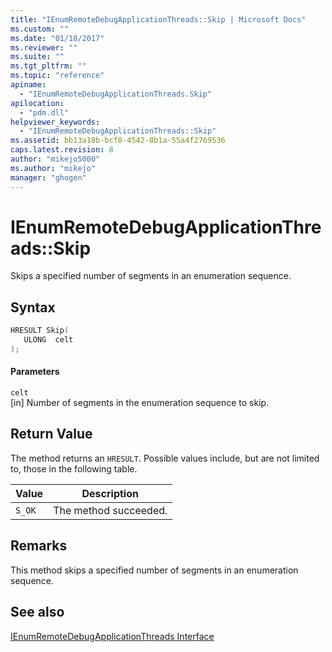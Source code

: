 ```yaml
---
title: "IEnumRemoteDebugApplicationThreads::Skip | Microsoft Docs"
ms.custom: ""
ms.date: "01/18/2017"
ms.reviewer: ""
ms.suite: ""
ms.tgt_pltfrm: ""
ms.topic: "reference"
apiname: 
  - "IEnumRemoteDebugApplicationThreads.Skip"
apilocation: 
  - "pdm.dll"
helpviewer_keywords: 
  - "IEnumRemoteDebugApplicationThreads::Skip"
ms.assetid: bb13a18b-bcf8-4542-8b1a-55a4f2769536
caps.latest.revision: 8
author: "mikejo5000"
ms.author: "mikejo"
manager: "ghogen"
---
```

# IEnumRemoteDebugApplicationThreads::Skip
Skips a specified number of segments in an enumeration sequence.  
  
## Syntax  
  
```cpp
HRESULT Skip(  
   ULONG  celt  
);  
```  
  
#### Parameters  
 `celt`  
 [in] Number of segments in the enumeration sequence to skip.  
  
## Return Value  
 The method returns an `HRESULT`. Possible values include, but are not limited to, those in the following table.  
  
|Value|Description|  
|-----------|-----------------|  
|`S_OK`|The method succeeded.|  
  
## Remarks  
 This method skips a specified number of segments in an enumeration sequence.  
  
## See also  
 [IEnumRemoteDebugApplicationThreads Interface](../../winscript/reference/ienumremotedebugapplicationthreads-interface.md)